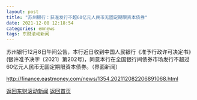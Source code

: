 ```yaml
---
layout: post
title: "苏州银行：获准发行不超60亿元人民币无固定期限资本债券"
date: 2021-12-08 12:18:54
categories: emnews
tags: 东财滚动新闻
---
```


苏州银行12月8日午间公告，本行近日收到中国人民银行《准予行政许可决定书》(银许准予决字〔2021〕第202号)，同意本行在全国银行间债券市场发行不超过60亿元人民币无固定期限资本债券。（界面新闻）

<http://finance.eastmoney.com/news/1354,202112082206891068.html>

[返回东财滚动新闻](../emnews/)
[返回首页](../)